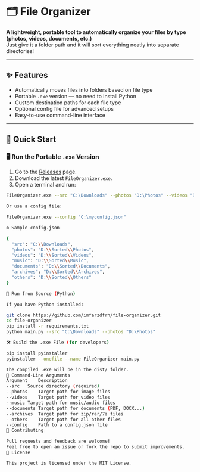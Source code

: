 # 🗂️ File Organizer

**A lightweight, portable tool to automatically organize your files by type (photos, videos, documents, etc.)**  
Just give it a folder path and it will sort everything neatly into separate directories!

---

## ✨ Features

- Automatically moves files into folders based on file type
- Portable `.exe` version — no need to install Python
- Custom destination paths for each file type
- Optional config file for advanced setups
- Easy-to-use command-line interface

---

## 🚀 Quick Start

### 🖥️ Run the Portable `.exe` Version

1. Go to the [Releases](https://github.com/imfarzdfrh/file-organizer/releases) page.
2. Download the latest `FileOrganizer.exe`.
3. Open a terminal and run:

```bash
FileOrganizer.exe --src "C:\Downloads" --photos "D:\Photos" --videos "D:\Videos"

Or use a config file:

FileOrganizer.exe --config "C:\myconfig.json"

⚙️ Sample config.json

{
  "src": "C:\\Downloads",
  "photos": "D:\\Sorted\\Photos",
  "videos": "D:\\Sorted\\Videos",
  "music": "D:\\Sorted\\Music",
  "documents": "D:\\Sorted\\Documents",
  "archives": "D:\\Sorted\\Archives",
  "others": "D:\\Sorted\\Others"
}

🧪 Run from Source (Python)

If you have Python installed:

git clone https://github.com/imfarzdfrh/file-organizer.git
cd file-organizer
pip install -r requirements.txt
python main.py --src "C:\Downloads" --photos "D:\Photos"

🛠 Build the .exe File (for developers)

pip install pyinstaller
pyinstaller --onefile --name FileOrganizer main.py

The compiled .exe will be in the dist/ folder.
📌 Command-Line Arguments
Argument	Description
--src	Source directory (required)
--photos	Target path for image files
--videos	Target path for video files
--music	Target path for music/audio files
--documents	Target path for documents (PDF, DOCX...)
--archives	Target path for zip/rar/7z files
--others	Target path for all other files
--config	Path to a config.json file
🤝 Contributing

Pull requests and feedback are welcome!
Feel free to open an issue or fork the repo to submit improvements.
📄 License

This project is licensed under the MIT License.
